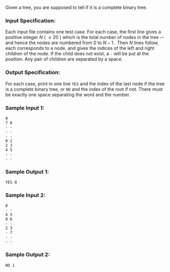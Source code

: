 <!-- Title
Complete Binary Tree (25)
-->
Given a tree, you are supposed to tell if it is a complete binary tree.

### Input Specification:

Each input file contains one test case. For each case, the first line gives a
positive integer $N$ ( $\le 20$ ) which is the total number of nodes in the
tree -- and hence the nodes are numbered from 0 to $N-1$ . Then $N$ lines
follow, each corresponds to a node, and gives the indices of the left and
right children of the node. If the child does not exist, a `-` will be put at
the position. Any pair of children are separated by a space.

### Output Specification:

For each case, print in one line `YES` and the index of the last node if the
tree is a complete binary tree, or `NO` and the index of the root if not.
There must be exactly one space separating the word and the number.

### Sample Input 1:

    
    
    9
    7 8
    - -
    - -
    - -
    0 1
    2 3
    4 5
    - -
    - -

### Sample Output 1:

    
    
    YES 8

### Sample Input 2:

    
    
    8
    - -
    4 5
    0 6
    - -
    2 3
    - 7
    - -
    - -

### Sample Output 2:

    
    
    NO 1

